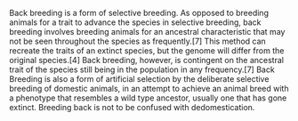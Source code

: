 Back breeding is a form of selective breeding. As opposed to breeding animals for a trait to advance the species in selective breeding, back breeding involves breeding animals for an ancestral characteristic that may not be seen throughout the species as frequently.[7] This method can recreate the traits of an extinct species, but the genome will differ from the original species.[4] Back breeding, however, is contingent on the ancestral trait of the species still being in the population in any frequency.[7] Back Breeding is also a form of artificial selection by the deliberate selective breeding of domestic animals, in an attempt to achieve an animal breed with a phenotype that resembles a wild type ancestor, usually one that has gone extinct. Breeding back is not to be confused with dedomestication. 